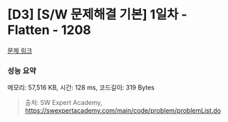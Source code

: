 # [D3] [S/W 문제해결 기본] 1일차 - Flatten - 1208 

[문제 링크](https://swexpertacademy.com/main/code/problem/problemDetail.do?contestProbId=AV139KOaABgCFAYh) 

### 성능 요약

메모리: 57,516 KB, 시간: 128 ms, 코드길이: 319 Bytes



> 출처: SW Expert Academy, https://swexpertacademy.com/main/code/problem/problemList.do